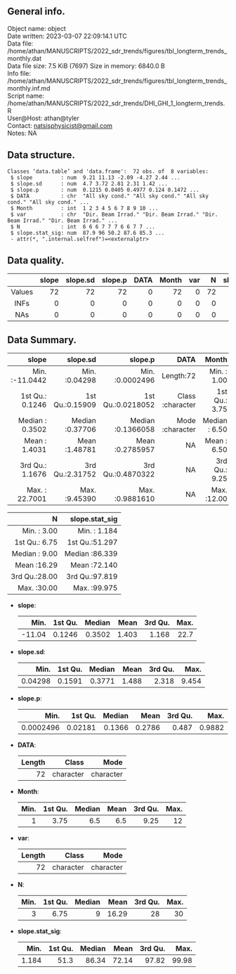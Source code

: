 <!-- This is a markdown file. -->


 General info.
---------------

Object name:    object      
Date written:   2023-03-07 22:09:14.1 UTC  
Data file:      /home/athan/MANUSCRIPTS/2022_sdr_trends/figures/tbl_longterm_trends_monthly.dat      
Data file size: 7.5 KiB (7697) 
Size in memory: 6840.0 B      
Info file:      /home/athan/MANUSCRIPTS/2022_sdr_trends/figures/tbl_longterm_trends_monthly.inf.md      
Script name:    /home/athan/MANUSCRIPTS/2022_sdr_trends/DHI_GHI_1_longterm_trends.R      
User@Host:      athan@tyler   
Contact:        <natsisphysicist@gmail.com>      
Notes:          NA      


 Data structure.
-----------------

```
Classes ‘data.table’ and 'data.frame':	72 obs. of  8 variables:
 $ slope         : num  9.21 11.13 -2.09 -4.27 2.44 ...
 $ slope.sd      : num  4.7 3.72 2.81 2.31 1.42 ...
 $ slope.p       : num  0.1215 0.0405 0.4977 0.124 0.1472 ...
 $ DATA          : chr  "All sky cond." "All sky cond." "All sky cond." "All sky cond." ...
 $ Month         : int  1 2 3 4 5 6 7 8 9 10 ...
 $ var           : chr  "Dir. Beam Irrad." "Dir. Beam Irrad." "Dir. Beam Irrad." "Dir. Beam Irrad." ...
 $ N             : int  6 6 6 7 7 7 6 6 7 7 ...
 $ slope.stat_sig: num  87.9 96 50.2 87.6 85.3 ...
 - attr(*, ".internal.selfref")=<externalptr> 
```


 Data quality.
---------------

| &nbsp; | slope | slope.sd | slope.p | DATA | Month | var |  N | slope.stat_sig |
|:------:|------:|---------:|--------:|-----:|------:|----:|---:|---------------:|
| Values |    72 |       72 |      72 |    0 |    72 |   0 | 72 |             72 |
|  INFs  |     0 |        0 |       0 |    0 |     0 |   0 |  0 |              0 |
|  NAs   |     0 |        0 |       0 |    0 |     0 |   0 |  0 |              0 |


 Data Summary.
---------------

|            slope |        slope.sd |           slope.p |             DATA |         Month |              var |
|-----------------:|----------------:|------------------:|-----------------:|--------------:|-----------------:|
| Min.   :-11.0442 | Min.   :0.04298 | Min.   :0.0002496 |        Length:72 | Min.   : 1.00 |        Length:72 |
| 1st Qu.:  0.1246 | 1st Qu.:0.15909 | 1st Qu.:0.0218052 | Class :character | 1st Qu.: 3.75 | Class :character |
| Median :  0.3502 | Median :0.37706 | Median :0.1366058 | Mode  :character | Median : 6.50 | Mode  :character |
| Mean   :  1.4031 | Mean   :1.48781 | Mean   :0.2785957 |               NA | Mean   : 6.50 |               NA |
| 3rd Qu.:  1.1676 | 3rd Qu.:2.31752 | 3rd Qu.:0.4870322 |               NA | 3rd Qu.: 9.25 |               NA |
| Max.   : 22.7001 | Max.   :9.45390 | Max.   :0.9881610 |               NA | Max.   :12.00 |               NA |

 

|             N | slope.stat_sig |
|--------------:|---------------:|
| Min.   : 3.00 | Min.   : 1.184 |
| 1st Qu.: 6.75 | 1st Qu.:51.297 |
| Median : 9.00 | Median :86.339 |
| Mean   :16.29 | Mean   :72.140 |
| 3rd Qu.:28.00 | 3rd Qu.:97.819 |
| Max.   :30.00 | Max.   :99.975 |



  * **slope**:


    |   Min. | 1st Qu. | Median |  Mean | 3rd Qu. | Max. |
    |-------:|--------:|-------:|------:|--------:|-----:|
    | -11.04 |  0.1246 | 0.3502 | 1.403 |   1.168 | 22.7 |

  * **slope.sd**:


    |    Min. | 1st Qu. | Median |  Mean | 3rd Qu. |  Max. |
    |--------:|--------:|-------:|------:|--------:|------:|
    | 0.04298 |  0.1591 | 0.3771 | 1.488 |   2.318 | 9.454 |

  * **slope.p**:


    |      Min. | 1st Qu. | Median |   Mean | 3rd Qu. |   Max. |
    |----------:|--------:|-------:|-------:|--------:|-------:|
    | 0.0002496 | 0.02181 | 0.1366 | 0.2786 |   0.487 | 0.9882 |

  * **DATA**:


    | Length |     Class |      Mode |
    |-------:|----------:|----------:|
    |     72 | character | character |

  * **Month**:


    | Min. | 1st Qu. | Median | Mean | 3rd Qu. | Max. |
    |-----:|--------:|-------:|-----:|--------:|-----:|
    |    1 |    3.75 |    6.5 |  6.5 |    9.25 |   12 |

  * **var**:


    | Length |     Class |      Mode |
    |-------:|----------:|----------:|
    |     72 | character | character |

  * **N**:


    | Min. | 1st Qu. | Median |  Mean | 3rd Qu. | Max. |
    |-----:|--------:|-------:|------:|--------:|-----:|
    |    3 |    6.75 |      9 | 16.29 |      28 |   30 |

  * **slope.stat_sig**:


    |  Min. | 1st Qu. | Median |  Mean | 3rd Qu. |  Max. |
    |------:|--------:|-------:|------:|--------:|------:|
    | 1.184 |    51.3 |  86.34 | 72.14 |   97.82 | 99.98 |


<!-- end of list -->


